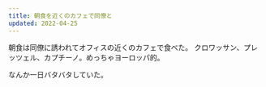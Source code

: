 ```yaml
---
title: 朝食を近くのカフェで同僚と
updated: 2022-04-25
---
```


朝食は同僚に誘われてオフィスの近くのカフェで食べた。
クロワッサン、プレッツェル、カプチーノ。めっちゃヨーロッパ的。

なんか一日バタバタしていた。
